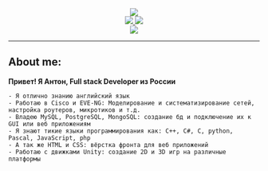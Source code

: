 
<div align="center">
  <img src="https://media.giphy.com/media/PpVjpSOjZDn9lfPE2L/giphy.gif">
<div\>
<div>
   <a href="https://vk.com/gargamel1488"> <img src="https://img.shields.io/badge/VK-blue?logo=vk"> <a/>
   <a href="https://t.me/TaidanaIshi"> <img src="https://img.shields.io/badge/telegram-grey?logo=telegram"> <a/>
<div\>
<div>
   <a href=""> <img src="https://komarev.com/ghpvc/?username=Gargamel-l&color=blueviolet"> <a/>
<div\>  
  
  ---
  
<div align="left">
  
## About me:
  
  <strong>Привет! Я Антон, Full stack Developer из России </strong>
  
    - Я отлично знанию английский язык
    - Работаю в Cisco и EVE-NG: Моделирование и систематизирование сетей, настройка роутеров, микротиков и т.д.
    - Владею MySQL, PostgreSQL, MongoSQL: создание бд и подключение их к GUI или веб приложениям
    - Я знают тикие языки программирования как: C++, C#, C, python, Pascal, JavaScript, php
    - А так же HTML и CSS: вёрстка фронта для веб приложений
    - Работаю с движками Unity: создание 2D и 3D игр на различные платформы
</div>

  
<!--
**Gargamel-l/Gargamel-l** is a ✨ _special_ ✨ repository because its `README.md` (this file) appears on your GitHub profile.

Here are some ideas to get you started:

- 🔭 I’m currently working on ...
- 🌱 I’m currently learning ...
- 👯 I’m looking to collaborate on ...
- 🤔 I’m looking for help with ...
- 💬 Ask me about ...
- 📫 How to reach me: ...
- 😄 Pronouns: ...
- ⚡ Fun fact: ...
-->
